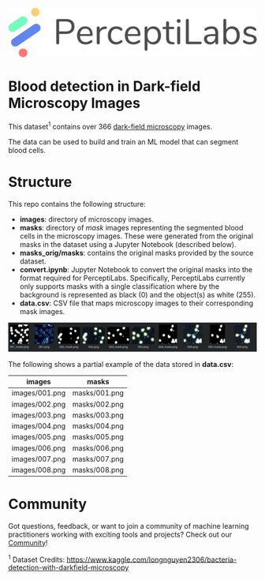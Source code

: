 <p align="center">
  <a href="https://www.perceptilabs.com">
  <img src="./pl_logo.png">
  </a>
</p>

# Blood detection in Dark-field Microscopy Images

This dataset<sup>1</sup> contains over 366 [dark-field microscopy](https://en.wikipedia.org/wiki/Dark-field_microscopy) images.

The data can be used to build and train an ML model that can segment blood cells.

# Structure

This repo contains the following structure:

- **images**: directory of microscopy images.
- **masks**: directory of *mask* images representing the segmented blood cells in the microscopy images. These were generated from the original masks in the dataset using a Jupyter Notebook (described below).
- **masks_orig/masks**: contains the original masks provided by the source dataset.
- **convert.ipynb**: Jupyter Notebook to convert the original masks into the format required for PerceptiLabs. Specifically, PerceptiLabs currently only supports masks with a single classification where by the background is represented as black (0) and the object(s) as white (255).
- **data.csv**: CSV file that maps microscopy images to their corresponding mask images.

<p align="center">
  <img src="./sample.png">
</p>

The following shows a partial example of the data stored in **data.csv**:

| **images**  | **masks** |
|-------------|----------------------------------------|
| images/001.png | masks/001.png |
| images/002.png | masks/002.png |
| images/003.png | masks/003.png |
| images/004.png | masks/004.png |
| images/005.png | masks/005.png |
| images/006.png | masks/006.png |
| images/007.png | masks/007.png |
| images/008.png | masks/008.png |


# Community

Got questions, feedback, or want to join a community of machine learning practitioners working with exciting tools and projects? Check out our [Community](https://forum.perceptilabs.com/)!

<sup>1</sup> Dataset Credits: https://www.kaggle.com/longnguyen2306/bacteria-detection-with-darkfield-microscopy

